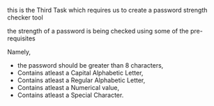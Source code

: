 this is the Third Task which requires us to create a password strength checker tool

the strength of a password is being checked using some of the pre-requisites

Namely,

* the password should be greater than 8 characters, 
* Contains atleast a Capital Alphabetic Letter, 
* Contains atleast a Regular Alphabetic Letter, 
* Contains atleast a Numerical value, 
* Contains atleast a Special Character.
